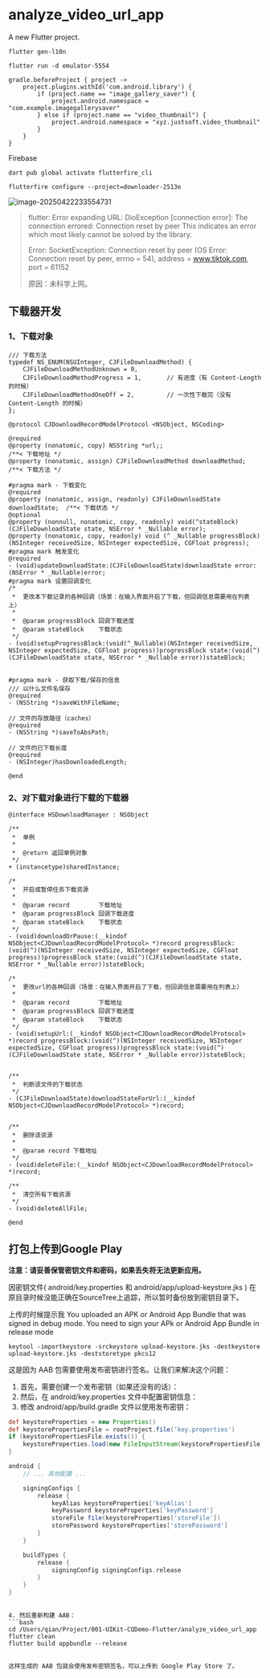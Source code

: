 # analyze_video_url_app

A new Flutter project.



```shell
flutter gen-l10n

flutter run -d emulator-5554
```





```
gradle.beforeProject { project ->
    project.plugins.withId('com.android.library') { 
        if (project.name == "image_gallery_saver") {
            project.android.namespace = "com.example.imagegallerysaver"
        } else if (project.name == "video_thumbnail") {
            project.android.namespace = "xyz.justsoft.video_thumbnail"
        }
    }
}
```





Firebase

```
dart pub global activate flutterfire_cli

flutterfire configure --project=downloader-2513e
```





![image-20250422233554731](README/image-20250422233554731.png)





> flutter: Error expanding URL: DioException [connection error]: The connection errored: Connection reset by peer This indicates an error which most likely cannot be solved by the library.
>
> Error: SocketException: Connection reset by peer (OS Error: Connection reset by peer, errno = 54), address = www.tiktok.com, port = 61152
>
> 原因：未科学上网。



## 下载器开发

### 1、下载对象

```objc
/// 下载方法
typedef NS_ENUM(NSUInteger, CJFileDownloadMethod) {
    CJFileDownloadMethodUnknown = 0,
    CJFileDownloadMethodProgress = 1,       // 有进度（有 Content-Length 的时候）
    CJFileDownloadMethodOneOff = 2,         // 一次性下载完（没有 Content-Length 的时候）
};

@protocol CJDownloadRecordModelProtocol <NSObject, NSCoding>

@required
@property (nonatomic, copy) NSString *url;;                       	/**< 下载地址 */
@property (nonatomic, assign) CJFileDownloadMethod downloadMethod;  /**< 下载方法 */

#pragma mark - 下载变化
@required
@property (nonatomic, assign, readonly) CJFileDownloadState downloadState;  /**< 下载状态 */
@optional
@property (nonnull, nonatomic, copy, readonly) void(^stateBlock)(CJFileDownloadState state, NSError * _Nullable error);
@property (nonatomic, copy, readonly) void (^ _Nullable progressBlock)(NSInteger receivedSize, NSInteger expectedSize, CGFloat progress);
#pragma mark 触发变化
@required
- (void)updateDownloadState:(CJFileDownloadState)downloadState error:(NSError * _Nullable)error;
#pragma mark 设置回调变化
/*
 *  更改本下载记录的各种回调（场景：在输入界面开启了下载，但回调信息需要用在列表上）
 *
 *  @param progressBlock 回调下载进度
 *  @param stateBlock    下载状态
 */
- (void)setupProgressBlock:(void(^_Nullable)(NSInteger receivedSize, NSInteger expectedSize, CGFloat progress))progressBlock state:(void(^)(CJFileDownloadState state, NSError * _Nullable error))stateBlock;


#pragma mark - 获取下载/保存的信息
/// 以什么文件名保存
@required
- (NSString *)saveWithFileName;

// 文件的存放路径（caches）
@required
- (NSString *)saveToAbsPath;

// 文件的已下载长度
@required
- (NSInteger)hasDownloadedLength;

@end

```

### 2、对下载对象进行下载的下载器

```objc
@interface HSDownloadManager : NSObject

/**
 *  单例
 *
 *  @return 返回单例对象
 */
+ (instancetype)sharedInstance;

/*
 *  开启或暂停任务下载资源
 *
 *  @param record        下载地址
 *  @param progressBlock 回调下载进度
 *  @param stateBlock    下载状态
 */
- (void)downloadOrPause:(__kindof NSObject<CJDownloadRecordModelProtocol> *)record progressBlock:(void(^)(NSInteger receivedSize, NSInteger expectedSize, CGFloat progress))progressBlock state:(void(^)(CJFileDownloadState state, NSError * _Nullable error))stateBlock;

/*
 *  更改url的各种回调（场景：在输入界面开启了下载，但回调信息需要用在列表上）
 *
 *  @param record        下载地址
 *  @param progressBlock 回调下载进度
 *  @param stateBlock    下载状态
 */
- (void)setupUrl:(__kindof NSObject<CJDownloadRecordModelProtocol> *)record progressBlock:(void(^)(NSInteger receivedSize, NSInteger expectedSize, CGFloat progress))progressBlock state:(void(^)(CJFileDownloadState state, NSError * _Nullable error))stateBlock;


/**
 *  判断该文件的下载状态
 */
- (CJFileDownloadState)downloadStateForUrl:(__kindof NSObject<CJDownloadRecordModelProtocol> *)record;


/**
 *  删除该资源
 *
 *  @param record 下载地址
 */
- (void)deleteFile:(__kindof NSObject<CJDownloadRecordModelProtocol> *)record;

/**
 *  清空所有下载资源
 */
- (void)deleteAllFile;

@end
```







## 打包上传到Google Play

**注意：请妥善保管密钥文件和密码，如果丢失将无法更新应用。**

因密钥文件( android/key.properties 和 android/app/upload-keystore.jks ) 在原目录时候没能正确在SourceTree上追踪，所以暂时备份放到密钥目录下。

上传的时候提示我 You uploaded an APK or Android App Bundle that was signed in debug mode. You need to sign your APk or Android App Bundle in release mode

```
keytool -importkeystore -srckeystore upload-keystore.jks -destkeystore upload-keystore.jks -deststoretype pkcs12
```



这是因为 AAB 包需要使用发布密钥进行签名。让我们来解决这个问题：

1. 首先，需要创建一个发布密钥（如果还没有的话）：
2. 然后，在 android/key.properties 文件中配置密钥信息：
3. 修改 android/app/build.gradle 文件以使用发布密钥：
```gradle
def keystoreProperties = new Properties()
def keystorePropertiesFile = rootProject.file('key.properties')
if (keystorePropertiesFile.exists()) {
    keystoreProperties.load(new FileInputStream(keystorePropertiesFile))
}

android {
    // ... 其他配置 ...

    signingConfigs {
        release {
            keyAlias keystoreProperties['keyAlias']
            keyPassword keystoreProperties['keyPassword']
            storeFile file(keystoreProperties['storeFile'])
            storePassword keystoreProperties['storePassword']
        }
    }

    buildTypes {
        release {
            signingConfig signingConfigs.release
        }
    }
}
```
```

4. 然后重新构建 AAB：
```bash
cd /Users/qian/Project/001-UIKit-CQDemo-Flutter/analyze_video_url_app
flutter clean
flutter build appbundle --release
```
```

这样生成的 AAB 包就会使用发布密钥签名，可以上传到 Google Play Store 了。
```

